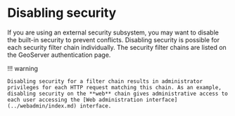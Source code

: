 # Disabling security

If you are using an external security subsystem, you may want to disable the built-in security to prevent conflicts. Disabling security is possible for each security filter chain individually. The security filter chains are listed on the GeoServer authentication page.

!!! warning

    Disabling security for a filter chain results in administrator privileges for each HTTP request matching this chain. As an example, disabling security on the **web** chain gives administrative access to each user accessing the [Web administration interface](../webadmin/index.md) interface.
